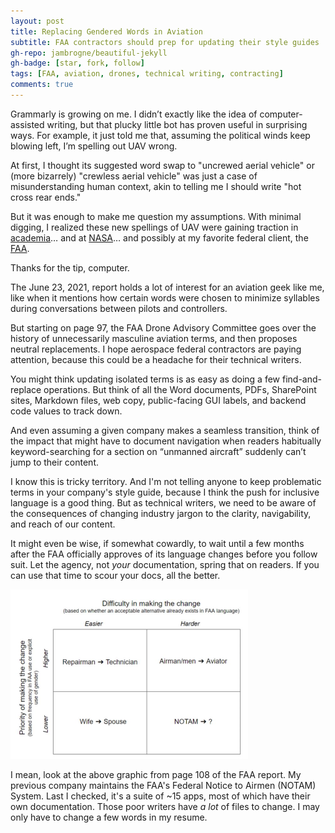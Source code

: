 ```yaml
---
layout: post
title: Replacing Gendered Words in Aviation
subtitle: FAA contractors should prep for updating their style guides
gh-repo: jambrogne/beautiful-jekyll
gh-badge: [star, fork, follow]
tags: [FAA, aviation, drones, technical writing, contracting]
comments: true
---
```


Grammarly is growing on me. I didn’t exactly like the idea of computer-assisted writing, but that plucky little bot has proven useful in surprising ways. For example, it just told me that, assuming the political winds keep blowing left, I’m spelling out UAV wrong. 

At first, I thought its suggested word swap to "uncrewed aerial vehicle" or (more bizarrely) "crewless aerial vehicle" was just a case of misunderstanding human context, akin to telling me I should write "hot cross rear ends." 

But it was enough to make me question my assumptions. With minimal digging, I realized these new spellings of UAV were gaining traction in [academia](https://geog.sfsu.edu/UAS)… and at [NASA](https://history.nasa.gov/styleguide.html)… and possibly at my favorite federal client, the [FAA](https://www.washingtonpost.com/transportation/2021/06/23/faa-gender-neutral-language/).

Thanks for the tip, computer. 

The June 23, 2021, report holds a lot of interest for an aviation geek like me, like when it mentions how certain words were chosen to minimize syllables during conversations between pilots and controllers. 

But starting on page 97, the FAA Drone Advisory Committee goes over the history of unnecessarily masculine aviation terms, and then proposes neutral replacements. I hope aerospace federal contractors are paying attention, because this could be a headache for their technical writers. 

You might think updating isolated terms is as easy as doing a few find-and-replace operations. But think of all the Word documents, PDFs, SharePoint sites, Markdown files, web copy, public-facing GUI labels, and backend code values to track down.

And even assuming a given company makes a seamless transition, think of the impact that might have to document navigation when readers habitually keyword-searching for a section on “unmanned aircraft” suddenly can’t jump to their content.

I know this is tricky territory. And I'm not telling anyone to keep problematic terms in your company's style guide, because I think the push for inclusive language is a good thing. But as technical writers, we need to be aware of the consequences of changing industry jargon to the clarity, navigability, and reach of our content.

It might even be wise, if somewhat cowardly, to wait until a few months after the FAA officially approves of its language changes before you follow suit. Let the agency, not *your* documentation, spring that on readers. If you can use that time to scour your docs, all the better.

<img src="..\assets\img\notam-change.JPG" alt="Low priority? Not to PreviousCompany" style="zoom:50%;" class="center"/>

I mean, look at the above graphic from page 108 of the FAA report. My previous company maintains the FAA's Federal Notice to Airmen (NOTAM) System. Last I checked, it's a suite of ~15 apps, most of which have their own documentation. Those poor writers have *a lot* of files to change. I may only have to change a few words in my resume.
